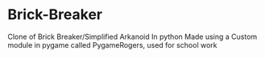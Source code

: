 # Brick-Breaker
Clone of Brick Breaker/Simplified Arkanoid In python
Made using a Custom module in pygame called PygameRogers, used for school work
